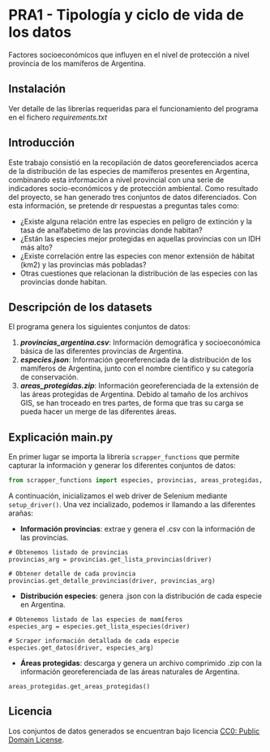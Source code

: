 # PRA1 - Tipología y ciclo de vida de los datos
Factores socioeconómicos que influyen en el nivel de protección a nivel provincia de los mamíferos de Argentina.

## Instalación

Ver detalle de las librerías requeridas para el funcionamiento del programa en el fichero *requirements.txt*

## Introducción

Este trabajo consistió en la recopilación de datos georeferenciados acerca de la distribución de las especies de mamíferos presentes en Argentina, combinando esta información a nivel provincial con una serie de indicadores socio-económicos y de protección ambiental. Como resultado del proyecto, se han generado tres conjuntos de datos diferenciados. Con esta información, se pretende dr respuestas a preguntas tales como:

- ¿Existe alguna relación entre las especies en peligro de extinción y la tasa de analfabetimo de las provincias donde habitan?
- ¿Están las especies mejor protegidas en aquellas provincias con un IDH más alto?
- ¿Existe correlación entre las especies con menor extensión de hábitat (km2) y las provincias más pobladas?
- Otras cuestiones que relacionan la distribución de las especies con las provincias donde habitan.


## Descripción de los datasets

El programa genera los siguientes conjuntos de datos:

1. ***provincias_argentina.csv***: Información demográfica y socioeconómica básica de las diferentes provincias de Argentina.
2. ***especies.json***: Información georeferenciada de la distribución de los mamíferos de Argentina, junto con el nombre científico y su categoría de conservación.
3. ***areas_protegidas.zip***: Información georeferenciada de la extensión de las áreas protegidas de Argentina. Debido al tamaño de los archivos GIS, se han troceado en tres partes, de forma que tras su carga se pueda hacer un merge de las diferentes áreas.

## Explicación main.py

En primer lugar se importa la librería ``scrapper_functions`` que permite capturar la información y generar los diferentes conjuntos de datos:

````python
from scrapper_functions import especies, provincias, areas_protegidas, setup_driver
````

A continuación, inicializamos el web driver de Selenium mediante `setup_driver()`. Una vez incializado, podemos ir llamando a las diferentes arañas:

- **Información provincias**: extrae y genera el .csv con la información de las provincias.

```
# Obtenemos listado de provincias
provincias_arg = provincias.get_lista_provincias(driver)

# Obtener detalle de cada provincia
provincias.get_detalle_provincias(driver, provincias_arg)
```

- **Distribución especies**: genera .json con la distribución de cada especie en Argentina.

```
# Obtenemos listado de las especies de mamíferos
especies_arg = especies.get_lista_especies(driver)

# Scraper información detallada de cada especie
especies.get_datos(driver, especies_arg)
```

- **Áreas protegidas**: descarga y genera un archivo comprimido .zip con la información georeferenciada de las áreas naturales de Argentina.

```
areas_protegidas.get_areas_protegidas()
```

## Licencia

Los conjuntos de datos generados se encuentran bajo licencia [CC0: Public Domain License](https://creativecommons.org/share-your-work/public-domain/cc0/).